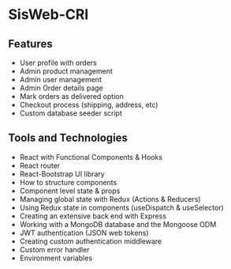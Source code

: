 # SisWeb-CRI


## Features

* User profile with orders
* Admin product management
* Admin user management
* Admin Order details page
* Mark orders as delivered option
* Checkout process (shipping, address, etc)
* Custom database seeder script


## Tools and Technologies

* React with Functional Components & Hooks
* React router
* React-Bootstrap UI library
* How to structure components
* Component level state & props
* Managing global state with Redux (Actions & Reducers)
* Using Redux state in components (useDispatch & useSelector)
* Creating an extensive back end with Express
* Working with a MongoDB database and the Mongoose ODM
* JWT authentication (JSON web tokens)
* Creating custom authentication middleware
* Custom error handler
* Environment variables

